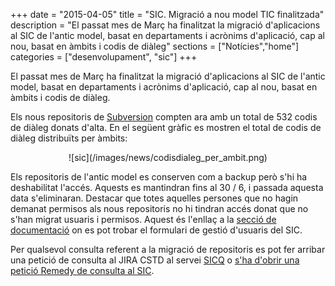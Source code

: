 +++
date        = "2015-04-05"
title       = "SIC. Migració a nou model TIC finalitzada"
description = "El passat mes de Març ha finalitzat la migració d'aplicacions al SIC de l'antic model, basat en departaments i acrònims d'aplicació, cap al nou, basat en àmbits i codis de diàleg"
sections    = ["Notícies","home"]
categories  = ["desenvolupament", "sic"]
+++

El passat mes de Març ha finalitzat la migració d'aplicacions al SIC de l'antic model, basat en departaments i acrònims d'aplicació, cap al nou, basat en àmbits i codis de diàleg.

Els nous repositoris de [Subversion](http://svn.intranet.gencat.cat/) compten ara amb un total de 532 codis de diàleg donats d'alta. En el següent gràfic es mostren el total de codis de diàleg distribuïts per àmbits:

<CENTER>![sic](/images/news/codisdialeg_per_ambit.png)</center>

Els repositoris de l'antic model es conserven com a backup però s'hi ha deshabilitat l'accés. Aquests es mantindran fins al 30 / 6, i passada aquesta data s'eliminaran. Destacar que totes aquelles persones que no hagin demanat permisos als nous repositoris no hi tindran accés donat que no s'han migrat usuaris i permisos. Aquest és l'enllaç a la [secció de documentació](/sic/documentacio) on es pot trobar el formulari de gestió d'usuaris del SIC. 

Per qualsevol consulta referent a la migració de repositoris es pot fer arribar una petició de consulta al JIRA CSTD al servei [SICQ](https://cstd.ctti.gencat.cat/jiracstd/browse/SICQ) o [s'ha d'obrir una petició Remedy de consulta al SIC](http://canigo.ctti.gencat.cat/howtos/2018-01-howto-obrir-peticions-SIC-a-autoservei-Remedy/#consulta).
